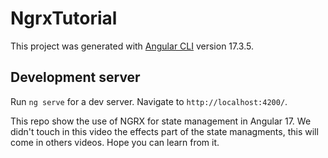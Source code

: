 # NgrxTutorial

This project was generated with [Angular CLI](https://github.com/angular/angular-cli) version 17.3.5.

## Development server

Run `ng serve` for a dev server. Navigate to `http://localhost:4200/`.

This repo show the use of NGRX for state management in Angular 17.
We didn't touch in this video the effects part of the state managments, this will come in others videos.
Hope you can learn from it.
